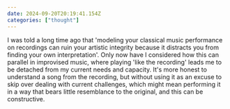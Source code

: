 ```yaml
---
date: 2024-09-20T20:19:41.154Z
categories: ["thought"]
---
```

I was told a long time ago that 'modeling your classical music performance on recordings can ruin your artistic integrity because it distracts you from finding your own interpretation'. Only now have I considered how this can parallel in improvised music, where playing 'like the recording' leads me to be detached from my current needs and capacity. It's more honest to understand a song from the recording, but without using it as an excuse to skip over dealing with current challenges, which might mean performing it in a way that bears little resemblance to the original, and this can be constructive.
